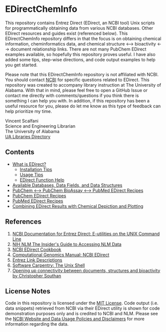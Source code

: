 # EDirectChemInfo

This repository contains Entrez Direct (EDirect, an NCBI tool) Unix scripts for programmatically obtaining data from various NCBI databases. Other EDirect resources and guides exist (referenced below). This EDirectChemInfo repository differs in that the focus is on obtaining chemical information, cheminformatics data, and chemical structure <--> bioactivity <--> document  relationship links. There are not many PubChem EDirect examples available, so hopefully this repository proves useful. I have also added some tips, step-wise directions, and code output examples to help you get started.

Please note that this EDirectChemInfo repository is not affiliated with NCBI. You should contact [NCBI](https://www.ncbi.nlm.nih.gov/books/NBK179288/#_chapter6_For_More_Information_) for specific questions related to EDirect. This repository was created to accompany library instruction at The University of Alabama. With that in mind, please feel free to open a GitHub Issue or contact me directly with comments/questions if you think there is something I can help you with. In addition, if this repository has been a useful resource for you, please do let me know as this type of feedback can help prioritize my time.

Vincent Scalfani\
Science and Engineering Librarian\
The University of Alabama\
[UA Libraries Directory](https://www.lib.ua.edu/#/staffdir?liaison=1&search=scalfani)

## Contents

* [What is EDirect?](https://github.com/vfscalfani/EDirectChemInfo/blob/master/01_EDirect_Intro.md)
  * [Installation Tips](https://github.com/vfscalfani/EDirectChemInfo/blob/master/01_EDirect_Intro.md#installation-tips)
  * [Usage Tips](https://github.com/vfscalfani/EDirectChemInfo/blob/master/01_EDirect_Intro.md#usage-tips)
  * [EDirect Function Help](https://github.com/vfscalfani/EDirectChemInfo/blob/master/01_EDirect_Intro.md#e-utility-application-help)
* [Available Databases, Data Fields, and Data Structures](https://github.com/vfscalfani/EDirectChemInfo/blob/master/02_EDirect_Data_Fields_Structure.md)
* [PubChem <--> PubChem BioAssay <--> PubMed EDirect Recipes](https://github.com/vfscalfani/EDirectChemInfo/blob/master/03_EDirect_PubChem_BioAssay_PubMed_Recipes.md)
* [PubChem EDirect Recipes](https://github.com/vfscalfani/EDirectChemInfo/blob/master/04_EDirect_PubChem_Recipes.md)
* [PubMed EDirect Recipes](https://github.com/vfscalfani/EDirectChemInfo/blob/master/05_EDirect_PubMed_Recipes.md)
* [Combining EDirect Results with Chemical Depiction and Plotting](https://github.com/vfscalfani/EDirectChemInfo/blob/master/06_EDirect_Combining_Tools.md)

## References

1. [NCBI Documentation for Entrez Direct: E-utilities on the UNIX Command Line](https://www.ncbi.nlm.nih.gov/books/NBK179288/)
2. [NIH NLM The Insider's Guide to Accessing NLM Data](https://dataguide.nlm.nih.gov/)
3. [NCBI EDirect Cookbook](https://github.com/NCBI-Hackathons/EDirectCookbook)
4. [Computational Genomics Manual: NCBI EDirect](https://github.com/linsalrob/ComputationalGenomicsManual/blob/master/Databases/NCBI_Edirect.md)
5. [Entrez Link Descriptions](https://eutils.ncbi.nlm.nih.gov/entrez/query/static/entrezlinks.html)
6. [Software Carpentry: The Unix Shell](https://swcarpentry.github.io/shell-novice/)
7. [Opening up connectivity between documents, structures and bioactivity by Christopher Southan](https://www.ncbi.nlm.nih.gov/pmc/articles/PMC7136548/)


## License Notes

Code in this repository is licensed under the [MIT License](https://github.com/vfscalfani/EDirectChemInfo/blob/master/LICENSE). Code output (i.e. data snippets) retrieved from NCBI via their EDirect utility is shown for code demonstration purposes only and is credited to NCBI and NLM. Please see the [NCBI Website and Data Usage Policies and Disclaimers](https://www.ncbi.nlm.nih.gov/home/about/policies/) for more information regarding the data.


